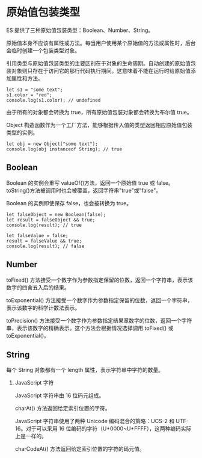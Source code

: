 # 原始值包装类型

ES 提供了三种原始值包装类型：Boolean、Number、String。

原始值本身不应该有属性或方法。每当用户使用某个原始值的方法或属性时，后台会临时创建一个包装类型对象。

引用类型与原始值包装类型的主要区别在于对象的生命周期。自动创建的原始值包装对象则只存在于访问它的那行代码执行期间。这意味着不能在运行时给原始值添加属性和方法。

    let s1 = "some text"; 
    s1.color = "red"; 
    console.log(s1.color); // undefined

由于所有的对象都会转换为 true，所有原始值包装对象都会转换为布尔值 true。

Object 构造函数作为一个工厂方法，能够根据传入值的类型返回相应原始值包装类型的实例。

    let obj = new Object("some text"); 
    console.log(obj instanceof String); // true

## Boolean

Boolean 的实例会重写 valueOf()方法，返回一个原始值 true 或 false。toString()方法被调用时也会被覆盖，返回字符串"true"或"false"。

Boolean 的实例即使保存 false，也会被转换为 true。

    let falseObject = new Boolean(false); 
    let result = falseObject && true; 
    console.log(result); // true 

    let falseValue = false; 
    result = falseValue && true; 
    console.log(result); // false

## Number

toFixed() 方法接受一个数字作为参数指定保留的位数，返回一个字符串，表示该数字的四舍五入后的结果。

toExponential() 方法接受一个数字作为参数指定保留的位数，返回一个字符串，表示该数字的科学计数法表示。

toPrecision() 方法接受一个数字作为参数指定结果章数字的位数，返回一个字符串，表示该数字的精确表示。这个方法会根据情况选择调用 toFixed() 或 toExponential()。

## String

每个 String 对象都有一个 length 属性，表示字符串中字符的数量。

1. JavaScript 字符

    JavaScript 字符串由 16 位码元组成。

    charAt() 方法返回给定索引位置的字符。

    JavaScript 字符串使用了两种 Unicode 编码混合的策略：UCS-2 和 UTF-16。对于可以采用 16 位编码的字符（U+0000~U+FFFF），这两种编码实际上是一样的。

    charCodeAt() 方法返回给定索引位置的字符的码元值。